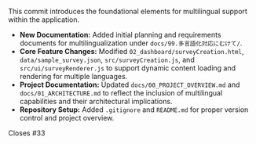 This commit introduces the foundational elements for multilingual support within the application.

- **New Documentation:** Added initial planning and requirements documents for multilingualization under `docs/99.多言語化対応にむけて/`.
- **Core Feature Changes:** Modified `02_dashboard/surveyCreation.html`, `data/sample_survey.json`, `src/surveyCreation.js`, and `src/ui/surveyRenderer.js` to support dynamic content loading and rendering for multiple languages.
- **Project Documentation:** Updated `docs/00_PROJECT_OVERVIEW.md` and `docs/01_ARCHITECTURE.md` to reflect the inclusion of multilingual capabilities and their architectural implications.
- **Repository Setup:** Added `.gitignore` and `README.md` for proper version control and project overview.

Closes #33
